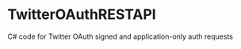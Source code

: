 TwitterOAuthRESTAPI
===================

C# code for Twitter OAuth signed and application-only auth requests

